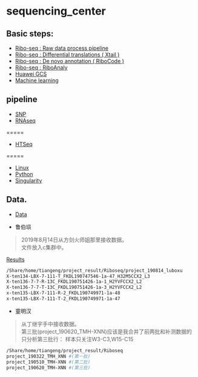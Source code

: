 # sequencing_center

## Basic steps:
* [Ribo-seq : Raw data process pipeline](code/a1.raw_process.md)
* [Ribo-seq : Differential translations ( Xtail )](code/a2.differential.md)
* [Ribo-seq : De novo annotation ( RiboCode )](code/a3.denovo.md)
* [Ribo-seq : RiboAnaly](https://github.com/xryanglab/RiboMiner)
* [Huawei GCS](code/20200118_huawei.md)
* [Machine learning](code/20200710_machinelearning.md)

## pipeline
* [SNP](code/20200923_snp.md)
* [RNAseq](code/rnaseq)


=====
* [HTSeq](code/a4.HTSeq.md)

=====
* [Linux](code/b1.linux.md)
* [Python](code/b2.python.md)
* [Singularity](code/b3.singularity.md)

## Data.
* [Data](code/a5.data.md)




* 鲁伯埙
> 2019年8月14日从方剑火师姐那里接收数据。  
> 文件放入c集群中。 

[Results](result/result_190626_lbx.md)

```sh
/Share/home/tiangeng/project_result/Riboseq/project_190814_luboxu
X-ten134-LBX-7-111-T_FKDL190747546-1a-47_H32M5CCX2_L3
X-ten136-7-7-R-13C_FKDL190751426-1a-1_H2YVFCCX2_L2
X-ten136-7-7-T-13C_FKDL190751426-1a-3_H2YVFCCX2_L2
x-ten135-LBX-7-111-R-2_FKDL190749971-1a-48
x-ten135-LBX-7-111-T-2_FKDL190749971-1a-47
```

* 童明汉

> 从丁继宇手中接收数据。  
> 第三批(project_190620_TMH-XNN)应该是我合并了前两批和补测数据的   
> 只分析第三批行： 样本只关注W3-C3,W15-C15    
```sh
/Share/home/tiangeng/project_result/Riboseq
project_190322_TMH_XNN #(第一批)
project_190510_TMH-XNN #(第二批)
project_190620_TMH-XNN #(第三批)
```








